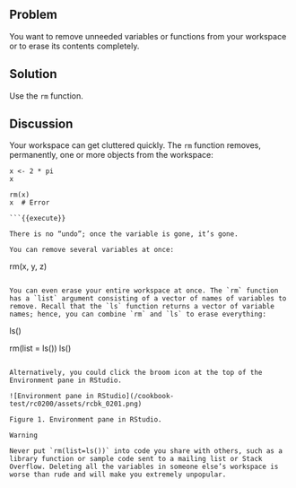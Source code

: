 ## Problem

You want to remove unneeded variables or functions from your workspace or to erase its contents completely.

## Solution

Use the `rm` function.

## Discussion

Your workspace can get cluttered quickly. The `rm` function removes, permanently, one or more objects from the workspace:

```
x <- 2 * pi
x

rm(x)
x  # Error

```{{execute}}

There is no “undo”; once the variable is gone, it’s gone.

You can remove several variables at once:

```
rm(x, y, z)
```{{execute}}

You can even erase your entire workspace at once. The `rm` function has a `list` argument consisting of a vector of names of variables to remove. Recall that the `ls` function returns a vector of variable names; hence, you can combine `rm` and `ls` to erase everything:

```
ls()

rm(list = ls())
ls()

```{{execute}}

Alternatively, you could click the broom icon at the top of the Environment pane in RStudio.

![Environment pane in RStudio](/cookbook-test/rc0200/assets/rcbk_0201.png)

Figure 1. Environment pane in RStudio.

Warning

Never put `rm(list=ls())` into code you share with others, such as a library function or sample code sent to a mailing list or Stack Overflow. Deleting all the variables in someone else’s workspace is worse than rude and will make you extremely unpopular.

